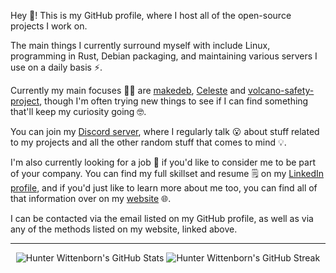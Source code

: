 Hey :wave:! This is my GitHub profile, where I host all of the open-source projects I work on.

The main things I currently surround myself with include Linux, programming in Rust, Debian packaging, and maintaining various servers I use on a daily basis :zap:.

Currently my main focuses :technologist: are [makedeb](https://github.com/makedeb), [Celeste](https://github.com/hwittenborn/celeste) and [volcano-safety-project](https://github.com/hwittenborn/volcano-safety-project), though I'm often trying new things to see if I can find something that'll keep my curiosity going :nerd_face:.

You can join my [Discord server](https://discord.gg/FtNhPepvj7), where I regularly talk :open_mouth: about stuff related to my projects and all the other random stuff that comes to mind :bulb:.

I'm also currently looking for a job :memo: if you'd like to consider me to be part of your company. You can find my full skillset and resume :spiral_notepad: on my [LinkedIn profile](https://www.linkedin.com/in/hwittenborn/), and if you'd just like to learn more about me too, you can find all of that information over on my [website](https://hunterwittenborn.com) :globe_with_meridians:.

I can be contacted via the email listed on my GitHub profile, as well as via any of the methods listed on my website, linked above.

---

<div align="center">
  
![Hunter Wittenborn's GitHub Stats](https://github-readme-stats.vercel.app/api?username=hwittenborn&hide_border=true&theme=radical)
![Hunter Wittenborn's GitHub Streak](https://github-readme-streak-stats.herokuapp.com/?user=hwittenborn&hide_border=true&theme=radical)

</div>

